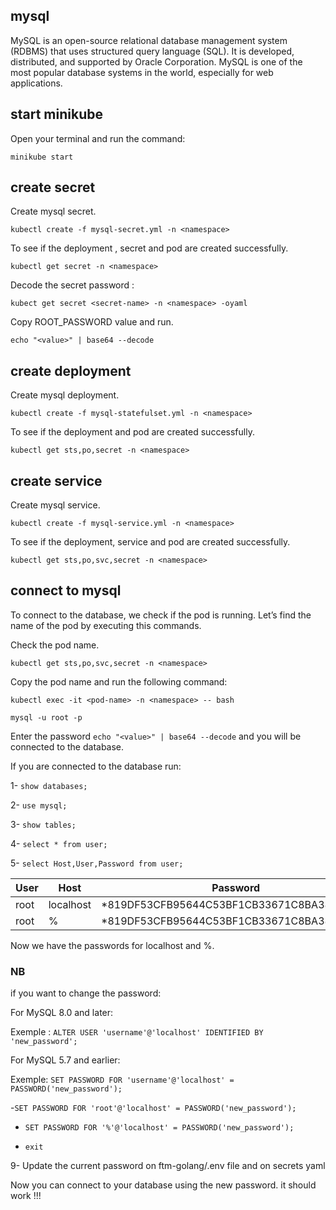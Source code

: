 ## mysql

MySQL is an open-source relational database management system (RDBMS) that uses structured query language (SQL). It is developed, distributed, and supported by Oracle Corporation. MySQL is one of the most popular database systems in the world, especially for web applications.

## start minikube

Open your terminal and run the command:

```minikube start```

## create secret

Create mysql secret.

```kubectl create -f mysql-secret.yml -n <namespace>```

To see if the deployment , secret and pod are created successfully.

```kubectl get secret -n <namespace>```

Decode the secret password :

```kubect get secret <secret-name> -n <namespace> -oyaml```

Copy ROOT_PASSWORD value and run.

```echo "<value>" | base64 --decode```

## create deployment

Create mysql deployment.

```kubectl create -f mysql-statefulset.yml -n <namespace>```

To see if the deployment and pod are created successfully.

```kubectl get sts,po,secret -n <namespace>```


## create service

Create mysql service.

```kubectl create -f mysql-service.yml -n <namespace>```

To see if the deployment, service and pod are created successfully.

```kubectl get sts,po,svc,secret -n <namespace>```


## connect to mysql

To connect to the database, we check if the pod is running. Let’s find the name of the pod by executing this commands.

Check the pod name.

```kubectl get sts,po,svc,secret -n <namespace>```

Copy the pod name and run the following command: 

```kubectl exec -it <pod-name> -n <namespace> -- bash```

```mysql -u root -p```

Enter the password ```echo "<value>" | base64 --decode``` and you will be connected to the database. 

If you are connected to the database run:

1- ```show databases;```

2- ```use mysql;```

3- ```show tables;```

4- ```select * from user;```

5- ```select Host,User,Password from user;```

| User | Host      | Password                                  |
|---|---|---|
| root | localhost | *819DF53CFB95644C53BF1CB33671C8BA388DB000 |
| root | %         | *819DF53CFB95644C53BF1CB33671C8BA388DB000 |

Now we have the passwords for localhost and %.

### NB
if you want to change the password: 

For MySQL 8.0 and later:

Exemple : ```ALTER USER 'username'@'localhost' IDENTIFIED BY 'new_password';```

For MySQL 5.7 and earlier:

Exemple: ```SET PASSWORD FOR 'username'@'localhost' = PASSWORD('new_password');```

-```SET PASSWORD FOR 'root'@'localhost' = PASSWORD('new_password'); ```

- ```SET PASSWORD FOR '%'@'localhost' = PASSWORD('new_password'); ```

- ```exit```

9- Update the current password on ftm-golang/.env file and on secrets yaml

Now you can connect to your database using the new password. it should work !!!








